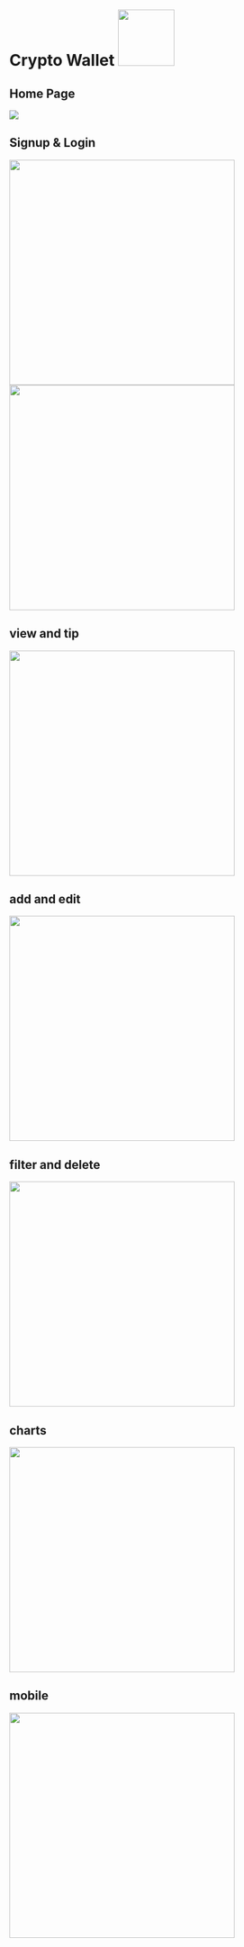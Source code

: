 
<h1> Crypto Wallet <img height="100" src="https://trustwallet.com/assets/images/media/assets/trust_platform.svg" /> </h1>

<h2>Home Page</h2>

<img src="https://im4.ezgif.com/tmp/ezgif-4-95af5c47ed.gif" />

<h2>Signup & Login</h2>

<img height="400" src="https://im4.ezgif.com/tmp/ezgif-4-7e673cb2cd.gif" />

<img height="400" src="https://im4.ezgif.com/tmp/ezgif-4-58ef7d9570.gif" />

<h2>view and tip</h2>

<img height="400" src="https://im4.ezgif.com/tmp/ezgif-4-c09b0e2be5.gif" />

<h2>add and edit</h2>

<img height="400" src="https://im4.ezgif.com/tmp/ezgif-4-548a64e2a3.gif" />

<h2>filter and delete</h2>

<img height="400" src="https://im4.ezgif.com/tmp/ezgif-4-28fcac5637.gif" />

<h2>charts</h2>

<img height="400" src="https://im4.ezgif.com/tmp/ezgif-4-7bdb671aa3.gif" />

<h2>mobile</h2>

<img height="400" src="https://im4.ezgif.com/tmp/ezgif-4-d8683facb5.gif" />
